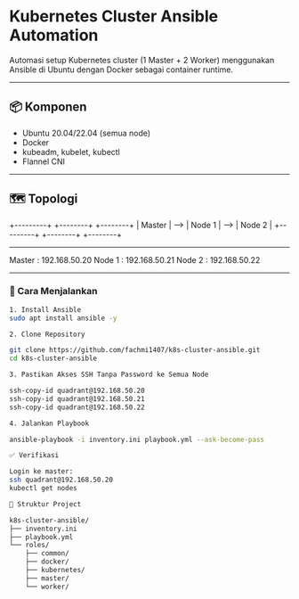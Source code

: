 # Kubernetes Cluster Ansible Automation

Automasi setup Kubernetes cluster (1 Master + 2 Worker) menggunakan Ansible di Ubuntu dengan Docker sebagai container runtime.

---

## 📦 Komponen

- Ubuntu 20.04/22.04 (semua node)
- Docker
- kubeadm, kubelet, kubectl
- Flannel CNI

---

## 🗺️ Topologi

+---------+ +--------+ +--------+
| Master | --> | Node 1 | --> | Node 2 |
+---------+ +--------+ +--------+

---

Master : 192.168.50.20
Node 1 : 192.168.50.21
Node 2 : 192.168.50.22


---

### 🚀 Cara Menjalankan

```bash
1. Install Ansible
sudo apt install ansible -y

2. Clone Repository

git clone https://github.com/fachmi1407/k8s-cluster-ansible.git
cd k8s-cluster-ansible

3. Pastikan Akses SSH Tanpa Password ke Semua Node

ssh-copy-id quadrant@192.168.50.20
ssh-copy-id quadrant@192.168.50.21
ssh-copy-id quadrant@192.168.50.22

4. Jalankan Playbook

ansible-playbook -i inventory.ini playbook.yml --ask-become-pass

✅ Verifikasi

Login ke master:
ssh quadrant@192.168.50.20
kubectl get nodes

🧰 Struktur Project

k8s-cluster-ansible/
├── inventory.ini
├── playbook.yml
└── roles/
    ├── common/
    ├── docker/
    ├── kubernetes/
    ├── master/
    └── worker/


